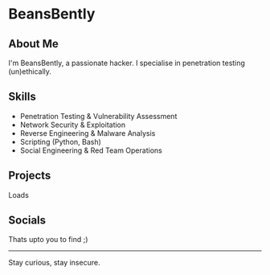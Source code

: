 # BeansBently

## About Me

I'm BeansBently, a passionate hacker. I specialise in penetration testing (un)ethically.

## Skills

- Penetration Testing & Vulnerability Assessment  
- Network Security & Exploitation  
- Reverse Engineering & Malware Analysis  
- Scripting (Python, Bash)  
- Social Engineering & Red Team Operations  

## Projects
Loads

## Socials
Thats upto you to find ;) 

---

Stay curious, stay insecure.
